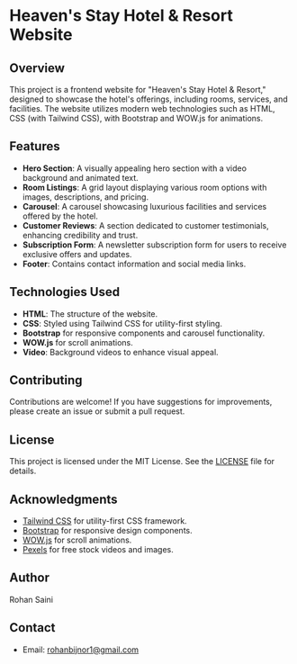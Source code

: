 # Heaven's Stay Hotel & Resort Website

## Overview

This project is a frontend website for "Heaven's Stay Hotel & Resort," designed to showcase the hotel's offerings, including rooms, services, and facilities. The website utilizes modern web technologies such as HTML, CSS (with Tailwind CSS), with Bootstrap and WOW.js for animations.

## Features

- **Hero Section**: A visually appealing hero section with a video background and animated text.
- **Room Listings**: A grid layout displaying various room options with images, descriptions, and pricing.
- **Carousel**: A carousel showcasing luxurious facilities and services offered by the hotel.
- **Customer Reviews**: A section dedicated to customer testimonials, enhancing credibility and trust.
- **Subscription Form**: A newsletter subscription form for users to receive exclusive offers and updates.
- **Footer**: Contains contact information and social media links.

## Technologies Used

- **HTML**: The structure of the website.
- **CSS**: Styled using Tailwind CSS for utility-first styling.
- **Bootstrap** for responsive components and carousel functionality.
- **WOW.js** for scroll animations.
- **Video**: Background videos to enhance visual appeal.

## Contributing

Contributions are welcome! If you have suggestions for improvements, please create an issue or submit a pull request.

## License

This project is licensed under the MIT License. See the [LICENSE](LICENSE) file for details.

## Acknowledgments

- [Tailwind CSS](https://tailwindcss.com/) for utility-first CSS framework.
- [Bootstrap](https://getbootstrap.com/) for responsive design components.
- [WOW.js](https://wowjs.uk/) for scroll animations.
- [Pexels](https://www.pexels.com/) for free stock videos and images.

## Author
Rohan Saini

## Contact
- Email: [rohanbijnor1@gmail.com](rohanbijnor1@gmail.com)
